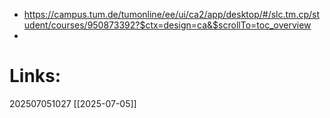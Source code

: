 - https://campus.tum.de/tumonline/ee/ui/ca2/app/desktop/#/slc.tm.cp/student/courses/950873392?$ctx=design=ca&$scrollTo=toc_overview
- 













# Links: 




202507051027
[[2025-07-05]]